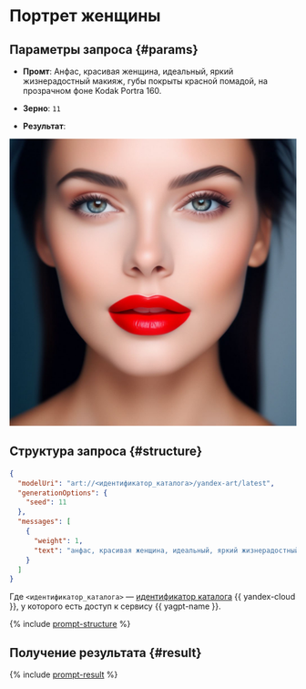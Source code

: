# Портрет женщины

## Параметры запроса {#params}

* **Промт**: Анфас, красивая женщина, идеальный, яркий жизнерадостный макияж, губы покрыты красной помадой, на прозрачном фоне Kodak Portra 160.

* **Зерно**: `11`

* **Результат**:

![marketing-portrait](../../../_assets/yandexgpt/marketing-portrait.jpeg)

## Структура запроса {#structure}

```json
{
  "modelUri": "art://<идентификатор_каталога>/yandex-art/latest",
  "generationOptions": {
    "seed": 11
  },
  "messages": [
    {
      "weight": 1,
      "text": "анфас, красивая женщина, идеальный, яркий жизнерадостный макияж, губы покрыты красной помадой, на прозрачном фоне Kodak Portra 160"
    }
  ]
}
```

Где `<идентификатор_каталога>` — [идентификатор каталога](../../../resource-manager/operations/folder/get-id.md) {{ yandex-cloud }}, у которого есть доступ к сервису {{ yagpt-name }}.

{% include [prompt-structure](../../../_includes/yandexart/prompt-structure.md) %}

## Получение результата {#result}

{% include [prompt-result](../../../_includes/yandexart/prompt-result.md) %}
